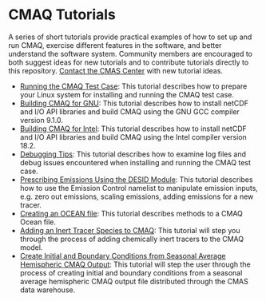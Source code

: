 CMAQ Tutorials
==============

A series of short tutorials provide practical examples of how to set up and run CMAQ, exercise different features in the software, and better understand the software system. Community members are encouraged to both suggest ideas for new tutorials and to contribute tutorials directly to this repository. [Contact the CMAS Center](cmas@unc.edu) with new tutorial ideas.

- [Running the CMAQ Test Case](CMAQ_UG_tutorial_benchmark.md): This tutorial describes how to prepare your Linux system for installing and running the CMAQ test case.
- [Building CMAQ for GNU](CMAQ_UG_tutorial_build_library_gcc.md): This tutorial describes how to install netCDF and I/O API libraries and build CMAQ using the GNU GCC compiler version 9.1.0. 
- [Building CMAQ for Intel](CMAQ_UG_tutorial_build_library_intel.md): This tutorial describes how to install netCDF and I/O API libraries and build CMAQ using the Intel compiler version 18.2. 
- [Debugging Tips](CMAQ_UG_tutorial_debug.md): This tutorial describes how to examine log files and debug issues encountered when installing and running the CMAQ test case. 
- [Prescribing Emissions Using the DESID Module](CMAQ_UG_tutorial_emissions.md): This tutorial describes how to use the Emission Control namelist to manipulate emission inputs, e.g. zero out emissions, scaling emissions, adding emissions for a new tracer.
- [Creating an OCEAN file](CMAQ_UG_tutorial_oceanfile.md): This tutorial describes methods to a CMAQ Ocean file.
- [Adding an Inert Tracer Species to CMAQ](CMAQ_UG_tutorial_tracers.md): This tutorial will step you through the process of adding chemically inert tracers to the CMAQ model.  
- [Create Initial and Boundary Conditions from Seasonal Average Hemispheric CMAQ Output](CMAQ_UG_tutorial_HCMAQ_IC_BC.md): This tutorial will step the user through the process of creating initial and boundary conditions from a seasonal average hemispheric CMAQ output file distributed through the CMAS data warehouse. 
